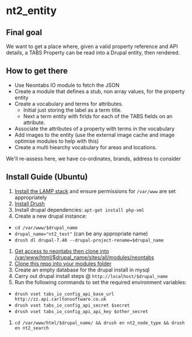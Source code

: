 # nt2_entity

## Final goal

We want to get a place where, given a valid property reference and API details, a TABS Property can be read into a Drupal entity, then rendered.

## How to get there

  * Use Neontabs IO module to fetch the JSON
  * Create a module that defines a stub, non array values, for the property entity
  * Create a vocabulary and terms for attributes.
    * Initial just storing the label as a term title.
    * Next a term entity with firlds for each of the TABS fields on an attribute.
  * Associate the attributes of a property with terms in the vocabulary
  * Add images to the entity (use the external image cache and image optimise modules to help with this)
  * Create a multi hiearchy vocabulary for areas and locations.

We'll re-assess here, we have co-ordinates, brands, address to consider


## Install Guide (Ubuntu)
1. [Install the LAMP stack](https://help.ubuntu.com/community/ApacheMySQLPHP) and ensure permissions for `/var/www` are set appropriately
1. [Install Drush](http://docs.drush.org/en/master/install/)
1. Install drupal dependencies: ```apt-get install php-xml```
1. Create a new drupal instance:
  * ```cd /var/www/$drupal_name```
  * ```drupal_name="nt2_test"``` (can be any appropriate name)
  * ```drush dl drupal-7.40 --drupal-project-rename=$drupal_name```
1. [Get access to neontabs then clone into /var/www/html/$drupal_name/sites/all/modules/neontabs](https://bitbucket.org/neontabs/neontabs)
1. [Clone this repo into your modules folder](https://github.com/Neontabs/nt2)
1. Create an empty database for the drupal install in mysql
1. Carry out drupal install steps @ `http://localhost/$drupal_name`
1. Run the following commands to set the required environment variables:
  * ```drush vset tabs_io_config_api_base_url http://zz.api.carltonsoftware.co.uk```
  * ```drush vset tabs_io_config_api_secret $secret```
  * ```drush vset tabs_io_config_api_api_key $other_secret```
1. ```cd /var/www/html/$drupal_name/ && drush en nt2_node_type && drush en nt2_search```
